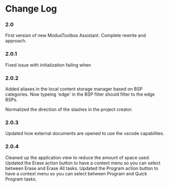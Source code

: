 # Change Log

### 2.0
First version of new ModusToolbox Assistant.  Complete rewrite and approach.

### 2.0.1
Fixed issue with initializaiton failing when

### 2.0.2
Added aliases in the local content storage manager based on BSP categories.  Now
typeing 'edge' in the BSP filter should filter to the edge BSPs.

Normalized the direction of the slashes in the project creator.

### 2.0.3
Updated how external documents are opened to use the vscode capabilites.

### 2.0.4
Cleaned up the application view to reduce the amount of space used.
Updated the Erase action button to have a context menu so you can select between Erase and Erase All tasks.
Updated the Program action button to have a context menu so you can select between Program and Quick Program tasks.
